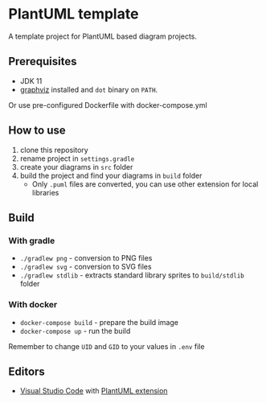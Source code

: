 # PlantUML template

A template project for PlantUML based diagram projects.

## Prerequisites

* JDK 11
* [graphviz](https://graphviz.org) installed and `dot` binary on `PATH`.

Or use pre-configured Dockerfile with docker-compose.yml

## How to use

1. clone this repository
2. rename project in `settings.gradle`
3. create your diagrams in `src` folder
4. build the project and find your diagrams in `build` folder
   * Only `.puml` files are converted, you can use other extension for local libraries

## Build

### With gradle

* `./gradlew png` - conversion to PNG files
* `./gradlew svg` - conversion to SVG files
* `./gradlew stdlib` - extracts standard library sprites to `build/stdlib` folder

### With docker

* `docker-compose build` - prepare the build image
* `docker-compose up` - run the build

Remember to change `UID` and `GID` to your values in `.env` file

## Editors

* [Visual Studio Code](https://visualstudio.microsoft.com/) with [PlantUML extension](https://github.com/qjebbs/vscode-plantuml)
